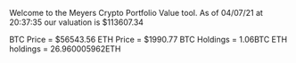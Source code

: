 Welcome to the Meyers Crypto Portfolio Value tool. 
As of 04/07/21 at 20:37:35 our valuation is $113607.34 

BTC Price = $56543.56
 ETH Price = $1990.77
BTC Holdings = 1.06BTC
 ETH holdings = 26.960005962ETH 
